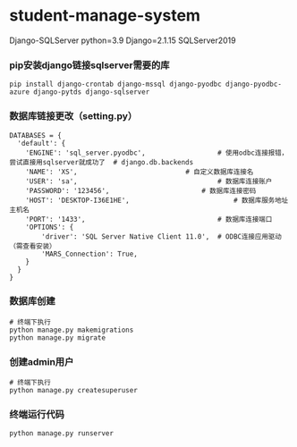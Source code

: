 # student-manage-system
Django-SQLServer
python=3.9
Django=2.1.15
SQLServer2019

### pip安装django链接sqlserver需要的库
```pip install django-crontab django-mssql django-pyodbc django-pyodbc-azure django-pytds django-sqlserver```
### 数据库链接更改（setting.py）
```
DATABASES = {
  'default': {
    'ENGINE': 'sql_server.pyodbc',			        # 使用odbc连接报错，尝试直接用sqlserver就成功了  # django.db.backends
    'NAME': 'XS',				            # 自定义数据库连接名
    'USER': 'sa',					                # 数据库连接账户
    'PASSWORD': '123456',				        # 数据库连接密码
    'HOST': 'DESKTOP-I36E1HE',				            # 数据库服务地址 主机名
    'PORT': '1433',					                # 数据库连接端口
    'OPTIONS': {
        'driver': 'SQL Server Native Client 11.0',	# ODBC连接应用驱动（需查看安装）
        'MARS_Connection': True,
    }
  }
}
```
### 数据库创建
```
# 终端下执行
python manage.py makemigrations
python manage.py migrate
```
### 创建admin用户
```
# 终端下执行
python manage.py createsuperuser
```
### 终端运行代码
```
python manage.py runserver
```
